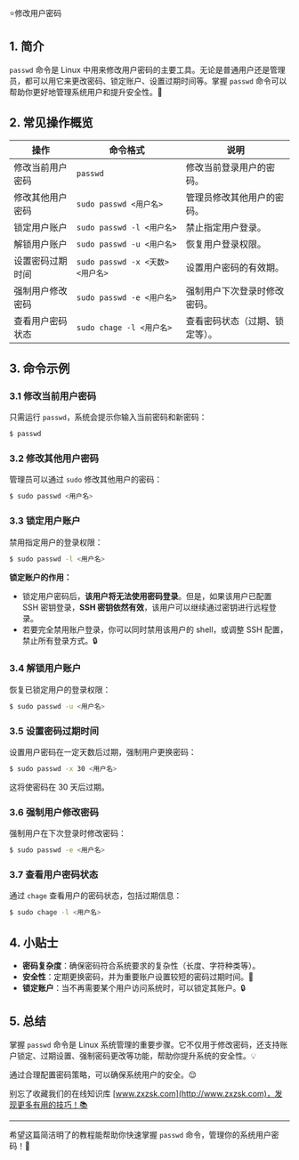 ⭐修改用户密码

## 1. 简介

`passwd` 命令是 Linux 中用来修改用户密码的主要工具。无论是普通用户还是管理员，都可以用它来更改密码、锁定账户、设置过期时间等。掌握 `passwd` 命令可以帮助你更好地管理系统用户和提升安全性。🔑

## 2. 常见操作概览

| 操作               | 命令格式                                  | 说明                          |
|--------------------|-----------------------------------------|-------------------------------|
| 修改当前用户密码     | `passwd`                                | 修改当前登录用户的密码。       |
| 修改其他用户密码     | `sudo passwd <用户名>`                  | 管理员修改其他用户的密码。     |
| 锁定用户账户         | `sudo passwd -l <用户名>`               | 禁止指定用户登录。             |
| 解锁用户账户         | `sudo passwd -u <用户名>`               | 恢复用户登录权限。             |
| 设置密码过期时间     | `sudo passwd -x <天数> <用户名>`        | 设置用户密码的有效期。         |
| 强制用户修改密码     | `sudo passwd -e <用户名>`               | 强制用户下次登录时修改密码。   |
| 查看用户密码状态     | `sudo chage -l <用户名>`                | 查看密码状态（过期、锁定等）。 |

## 3. 命令示例

### 3.1 修改当前用户密码

只需运行 `passwd`，系统会提示你输入当前密码和新密码：

```bash
$ passwd
```

### 3.2 修改其他用户密码

管理员可以通过 `sudo` 修改其他用户的密码：

```bash
$ sudo passwd <用户名>
```

### 3.3 锁定用户账户

禁用指定用户的登录权限：

```bash
$ sudo passwd -l <用户名>
```

**锁定账户的作用：**
- 锁定用户密码后，**该用户将无法使用密码登录**。但是，如果该用户已配置 SSH 密钥登录，**SSH 密钥依然有效**，该用户可以继续通过密钥进行远程登录。
- 若要完全禁用账户登录，你可以同时禁用该用户的 shell，或调整 SSH 配置，禁止所有登录方式。🔒

### 3.4 解锁用户账户

恢复已锁定用户的登录权限：

```bash
$ sudo passwd -u <用户名>
```

### 3.5 设置密码过期时间

设置用户密码在一定天数后过期，强制用户更换密码：

```bash
$ sudo passwd -x 30 <用户名>
```

这将使密码在 30 天后过期。

### 3.6 强制用户修改密码

强制用户在下次登录时修改密码：

```bash
$ sudo passwd -e <用户名>
```

### 3.7 查看用户密码状态

通过 `chage` 查看用户的密码状态，包括过期信息：

```bash
$ sudo chage -l <用户名>
```

## 4. 小贴士

- **密码复杂度**：确保密码符合系统要求的复杂性（长度、字符种类等）。
- **安全性**：定期更换密码，并为重要账户设置较短的密码过期时间。🔄
- **锁定账户**：当不再需要某个用户访问系统时，可以锁定其账户。🔒

## 5. 总结

掌握 `passwd` 命令是 Linux 系统管理的重要步骤。它不仅用于修改密码，还支持账户锁定、过期设置、强制密码更改等功能，帮助你提升系统的安全性。💡

通过合理配置密码策略，可以确保系统用户的安全。😌

别忘了收藏我们的在线知识库 [www.zxzsk.com](http://www.zxzsk.com)，发现更多有用的技巧！📚

---

希望这篇简洁明了的教程能帮助你快速掌握 `passwd` 命令，管理你的系统用户密码！🎉

